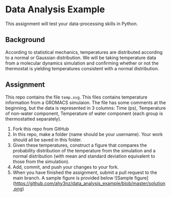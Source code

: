 # Data Analysis Example  
This assignment will test your data-processing skills in Python.  
## Background
According to statistical mechanics, temperatures are distributed according to a normal or Gaussian distribution. 
We will be taking temperature data from a molecular dynamics simulation and confirming whether or not the thermostat is yielding temperatures consistent with a normal distribution.
## Assignment
This repo contains the file `temp.xvg`. This files contains temperature information from a GROMACS simulaion. The file has some comments at the beginning, but the data is represented in 3 columns: Time (ps), Temperature of non-water component, Temperature of water component (each group is thermostatted separately).  
1. Fork this repo from GitHub
2. In this repo, make a folder (name should be your username). Your work should all be saved in this folder.
3. Given these temperatures, construct a figure that compares the probability distribution of the temperature from the simulation and a normal distribution (with mean and standard deviation equivalent to those from the simulation). 
4. Add, commit, and push your changes to your fork.
5. When you have finished the assignment, submit a pull request to the main branch.
A sample figure is provided below
![Sample figure]
(https://github.com/ahy3nz/data_analysis_example/blob/master/solution.png)
